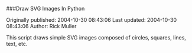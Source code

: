 ###Draw SVG Images In Python

Originally published: 2004-10-30 08:43:06
Last updated: 2004-10-30 08:43:06
Author: Rick Muller

This script draws simple SVG images composed of circles, squares, lines, text, etc.